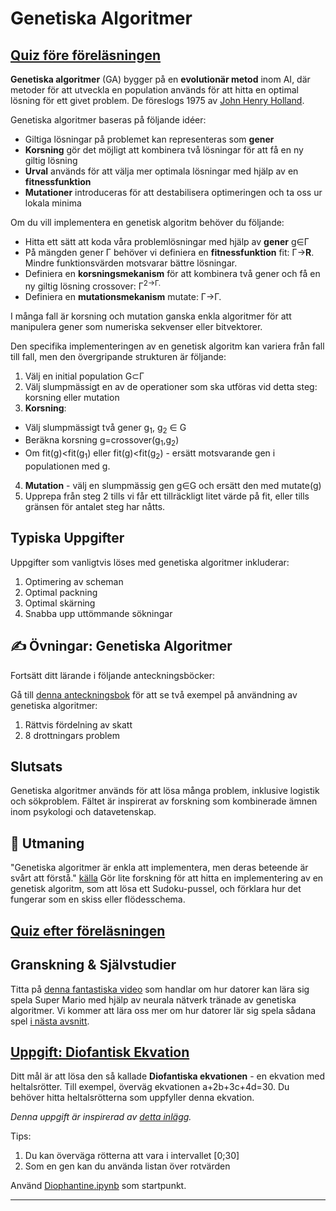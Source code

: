 <!--
CO_OP_TRANSLATOR_METADATA:
{
  "original_hash": "6bbd632dfe6c62e5f66bb51fd78c174a",
  "translation_date": "2025-09-23T09:15:06+00:00",
  "source_file": "lessons/6-Other/21-GeneticAlgorithms/README.md",
  "language_code": "sv"
}
-->
# Genetiska Algoritmer

## [Quiz före föreläsningen](https://ff-quizzes.netlify.app/en/ai/quiz/41)

**Genetiska algoritmer** (GA) bygger på en **evolutionär metod** inom AI, där metoder för att utveckla en population används för att hitta en optimal lösning för ett givet problem. De föreslogs 1975 av [John Henry Holland](https://wikipedia.org/wiki/John_Henry_Holland).

Genetiska algoritmer baseras på följande idéer:

* Giltiga lösningar på problemet kan representeras som **gener**
* **Korsning** gör det möjligt att kombinera två lösningar för att få en ny giltig lösning
* **Urval** används för att välja mer optimala lösningar med hjälp av en **fitnessfunktion**
* **Mutationer** introduceras för att destabilisera optimeringen och ta oss ur lokala minima

Om du vill implementera en genetisk algoritm behöver du följande:

 * Hitta ett sätt att koda våra problemlösningar med hjälp av **gener** g&in;&Gamma;
 * På mängden gener &Gamma; behöver vi definiera en **fitnessfunktion** fit: &Gamma;&rightarrow;**R**. Mindre funktionsvärden motsvarar bättre lösningar.
 * Definiera en **korsningsmekanism** för att kombinera två gener och få en ny giltig lösning crossover: &Gamma;<sup>2</sub>&rightarrow;&Gamma;.
 * Definiera en **mutationsmekanism** mutate: &Gamma;&rightarrow;&Gamma;.

I många fall är korsning och mutation ganska enkla algoritmer för att manipulera gener som numeriska sekvenser eller bitvektorer.

Den specifika implementeringen av en genetisk algoritm kan variera från fall till fall, men den övergripande strukturen är följande:

1. Välj en initial population G&subset;&Gamma;
2. Välj slumpmässigt en av de operationer som ska utföras vid detta steg: korsning eller mutation
3. **Korsning**:
  * Välj slumpmässigt två gener g<sub>1</sub>, g<sub>2</sub> &in; G
  * Beräkna korsning g=crossover(g<sub>1</sub>,g<sub>2</sub>)
  * Om fit(g)<fit(g<sub>1</sub>) eller fit(g)<fit(g<sub>2</sub>) - ersätt motsvarande gen i populationen med g.
4. **Mutation** - välj en slumpmässig gen g&in;G och ersätt den med mutate(g)
5. Upprepa från steg 2 tills vi får ett tillräckligt litet värde på fit, eller tills gränsen för antalet steg har nåtts.

## Typiska Uppgifter

Uppgifter som vanligtvis löses med genetiska algoritmer inkluderar:

1. Optimering av scheman
1. Optimal packning
1. Optimal skärning
1. Snabba upp uttömmande sökningar

## ✍️ Övningar: Genetiska Algoritmer

Fortsätt ditt lärande i följande anteckningsböcker:

Gå till [denna anteckningsbok](Genetic.ipynb) för att se två exempel på användning av genetiska algoritmer:

1. Rättvis fördelning av skatt
1. 8 drottningars problem

## Slutsats

Genetiska algoritmer används för att lösa många problem, inklusive logistik och sökproblem. Fältet är inspirerat av forskning som kombinerade ämnen inom psykologi och datavetenskap.

## 🚀 Utmaning

"Genetiska algoritmer är enkla att implementera, men deras beteende är svårt att förstå." [källa](https://wikipedia.org/wiki/Genetic_algorithm) Gör lite forskning för att hitta en implementering av en genetisk algoritm, som att lösa ett Sudoku-pussel, och förklara hur det fungerar som en skiss eller flödesschema.

## [Quiz efter föreläsningen](https://ff-quizzes.netlify.app/en/ai/quiz/42)

## Granskning & Självstudier

Titta på [denna fantastiska video](https://www.youtube.com/watch?v=qv6UVOQ0F44) som handlar om hur datorer kan lära sig spela Super Mario med hjälp av neurala nätverk tränade av genetiska algoritmer. Vi kommer att lära oss mer om hur datorer lär sig spela sådana spel [i nästa avsnitt](../22-DeepRL/README.md).

## [Uppgift: Diofantisk Ekvation](Diophantine.ipynb)

Ditt mål är att lösa den så kallade **Diofantiska ekvationen** - en ekvation med heltalsrötter. Till exempel, överväg ekvationen a+2b+3c+4d=30. Du behöver hitta heltalsrötterna som uppfyller denna ekvation.

*Denna uppgift är inspirerad av [detta inlägg](https://habr.com/post/128704/).*

Tips:

1. Du kan överväga rötterna att vara i intervallet [0;30]
1. Som en gen kan du använda listan över rotvärden

Använd [Diophantine.ipynb](Diophantine.ipynb) som startpunkt.

---

